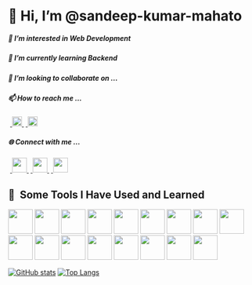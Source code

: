 <h1>👋 Hi, I’m @sandeep-kumar-mahato</h1>
<h5>👀 I’m interested in Web Development</h5>
<h5>🌱 I’m currently learning Backend</h5>
<h5>💞️ I’m looking to collaborate on ...</h5>
<h5>📫 How to reach me ...</h5>
<div>
 &nbsp;<a href="https://www.sandeepmahato.live/">
 <img src="https://user-images.githubusercontent.com/99877113/230390765-45540c0d-86f0-4c4a-bf7f-033dca780bdf.png" width="20"/>
 </a>
 &nbsp;<a href="mailto:sandeepkumarmahato712@gmail.com">
  <img src="https://user-images.githubusercontent.com/99877113/230390221-87544fbc-5682-47b1-b92d-85d3af03e682.png" width="20"/>
 </a>
</div>
<h5>🌐 Connect with me ...</h5>
<div>
 &nbsp;<a href="https://www.instagram.com/sandeep.mahato.3726/">
  <img src="https://user-images.githubusercontent.com/99877113/230385570-257edbbc-3fd3-4ee5-ad80-78a236569262.png" width="30"/>
 </a>
 &nbsp;<a href="https://twitter.com/Sandeep06360711?t=E9aoPdwiXfZOtiPom9qTUA&s=03">
  <img src="https://user-images.githubusercontent.com/99877113/230386436-6e98091d-3b10-4455-b968-74171ac721b5.png" width="30"/>
 </a>
 &nbsp;<a href="https://www.linkedin.com/in/sandeep-kumar-793200208/">
  <img src="https://user-images.githubusercontent.com/99877113/230386905-e1ab067a-227f-4433-bb58-13dd16650f09.png" width="30"/>
 </a>
</div>

<h2> 🚀 &nbsp;Some Tools I Have Used and Learned</h2>
<p align="left">
 <img src="https://cdn.jsdelivr.net/gh/devicons/devicon/icons/html5/html5-original.svg" width="50" />
 <img src="https://cdn.jsdelivr.net/gh/devicons/devicon/icons/css3/css3-original.svg" width="50" />
 <img src="https://cdn.jsdelivr.net/gh/devicons/devicon/icons/tailwindcss/tailwindcss-original-wordmark.svg" width="50" />
 <img src="https://cdn.jsdelivr.net/gh/devicons/devicon/icons/bootstrap/bootstrap-original.svg" width="50" />
 <img src="https://cdn.jsdelivr.net/gh/devicons/devicon/icons/javascript/javascript-original.svg" width="50" />
 <img src="https://cdn.jsdelivr.net/gh/devicons/devicon/icons/babel/babel-original.svg" width="50" />
 <img src="https://cdn.jsdelivr.net/gh/devicons/devicon/icons/npm/npm-original-wordmark.svg" width="50" />
 <img src="https://cdn.jsdelivr.net/gh/devicons/devicon/icons/react/react-original-wordmark.svg" width="50" />
 <img src="https://cdn.jsdelivr.net/gh/devicons/devicon/icons/nodejs/nodejs-original-wordmark.svg" width="50" />
 <img src="https://cdn.jsdelivr.net/gh/devicons/devicon/icons/nextjs/nextjs-original-wordmark.svg" width="50" />
 <img src="https://cdn.jsdelivr.net/gh/devicons/devicon/icons/mongodb/mongodb-original-wordmark.svg" width="50" />
 <img src="https://cdn.jsdelivr.net/gh/devicons/devicon/icons/git/git-original-wordmark.svg" width="50" />
 <img src="https://cdn.jsdelivr.net/gh/devicons/devicon/icons/github/github-original-wordmark.svg" width="50" />
 <img src="https://cdn.jsdelivr.net/gh/devicons/devicon/icons/vscode/vscode-original.svg" width="50" />
 <img src="https://cdn.jsdelivr.net/gh/devicons/devicon/icons/atom/atom-original-wordmark.svg" width="50" />
 <img src="https://cdn.jsdelivr.net/gh/devicons/devicon/icons/codepen/codepen-original-wordmark.svg" width="50" />
 <img src="https://cdn.jsdelivr.net/gh/devicons/devicon/icons/canva/canva-original.svg" width="50" />
</p>

 [![GitHub stats](https://github-readme-stats.vercel.app/api?username=sandeep-kumar-mahato)](https://github.com/anuraghazra/github-readme-stats)
 [![Top Langs](https://github-readme-stats.vercel.app/api/top-langs/?username=sandeep-kumar-mahato)](https://github.com/anuraghazra/github-readme-stats)


<!---
sandeep-kumar-mahato/sandeep-kumar-mahato is a ✨ special ✨ repository because its `README.md` (this file) appears on your GitHub profile.
You can click the Preview link to take a look at your changes.
<div id="header" align="center">
 <img src="https://media.giphy.com/media/M9gbBd9nbDrOTu1Mqx/giphy.gif" width="100"/>
</div>
--->
